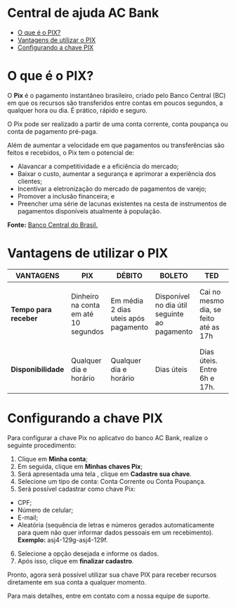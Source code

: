 # Central de ajuda AC Bank

* [O que é o PIX?](https://github.com/aclaudiap/pix-tutorial/edit/main/README.md#configurando-a-chave-pix)
* [Vantagens de utilizar o PIX]()
* [Configurando a chave PIX](https://github.com/aclaudiap/pix-tutorial/edit/main/README.md#configurando-a-chave-pix)


# O que é o PIX?

O **Pix** é o pagamento instantâneo brasileiro, criado pelo Banco Central (BC) em que os recursos são transferidos entre contas em poucos segundos, a qualquer hora ou dia. É prático, rápido e seguro. 

O Pix pode ser realizado a partir de uma conta corrente, conta poupança ou conta de pagamento pré-paga.

Além de aumentar a velocidade em que pagamentos ou transferências são feitos e recebidos, o Pix tem o potencial de:

* Alavancar a competitividade e a eficiência do mercado;
* Baixar o custo, aumentar a segurança e aprimorar a experiência dos clientes;
* Incentivar a eletronização do mercado de pagamentos de varejo;
* Promover a inclusão financeira; e
* Preencher uma série de lacunas existentes na cesta de instrumentos de pagamentos disponíveis atualmente à população.

**Fonte:** [Banco Central do Brasil.](https://www.bcb.gov.br/estabilidadefinanceira/pix)


# Vantagens de utilizar o PIX

| **VANTAGENS** | **PIX** | **DÉBITO** | **BOLETO** | **TED** | **DOC** |
| ------------- | ------------- | ------------- | ------------- | ------------- | ------------- |
| **Tempo para receber**  | Dinheiro na conta em até 10 segundos | Em média 2 dias uteis após pagamento | Disponível no dia útil seguinte ao pagamento | Cai no mesmo dia, se feito até as 17h | Cai no dia seguinte, se feito dentro do horário |
| **Disponibilidade**  | Qualquer dia e horário |  Qualquer dia e horário | Dias úteis | Dias úteis. Entre 6h e 17h. | Dias úteis. Entre 6h e 17h. |


# Configurando a chave PIX

Para configurar a chave Pix no aplicatvo do banco AC Bank, realize o seguinte procedimento:

1. Clique em **Minha conta**;
2. Em seguida, clique em **Minhas chaves Pix**;
3. Será apresentada uma tela , clique em **Cadastre sua chave**.
4. Selecione um tipo de conta: Conta Corrente ou Conta Poupança.
5. Será possível cadastrar como chave Pix:
* CPF;
* Número de celular;
* E-mail;
* Aleatória (sequência de letras e números gerados automaticamente para quem não quer informar dados pessoais em um recebimento). 
**Exemplo:** asj4-129g-asj4-129f.
6. Selecione a opção desejada e informe os dados.
7. Após isso, clique em **finalizar cadastro**.


Pronto, agora será possível utilizar sua chave PIX para receber recursos diretamente em sua conta a qualquer momento.

Para mais detalhes, entre em contato com a nossa equipe de suporte.
